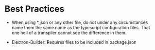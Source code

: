 # Best Practices

* When using *.json or any other file, do not under any circumstances name them the same name as the typescript configuration files. That one hell of a transpiler cannot see the difference in them.

* Electron-Builder: Requires files to be included in package.json